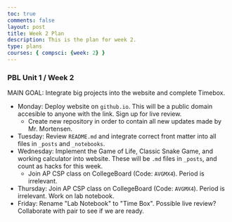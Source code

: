 ```yaml
---
toc: true
comments: false
layout: post
title: Week 2 Plan
description: This is the plan for week 2.
type: plans
courses: { compsci: {week: 2} }
---
```


### PBL Unit 1 / Week 2
MAIN GOAL: Integrate big projects into the website and complete Timebox.
- Monday: Deploy website on `github.io`. This will be a public domain accesible to anyone with the link. Sign up for live review.
    - Create new repository in order to contain all new updates made by Mr. Mortensen.
- Tuesday: Review `README.md` and integrate correct front matter into all files in `_posts` and `_notebooks`.
- Wednesday: Implement the Game of Life, Classic Snake Game, and working calculator into website. These will be `.md` files in `_posts`, and count as hacks for this week.
    - Join AP CSP class on CollegeBoard (Code: `AVGMX4`). Period is irrelevant.
- Thursday: Join AP CSP class on CollegeBoard (Code: `AVGMX4`). Period is irrelevant. Work on lab notebook.
- Friday: Rename "Lab Notebook" to "Time Box". Possible live review? Collaborate with pair to see if we are ready.